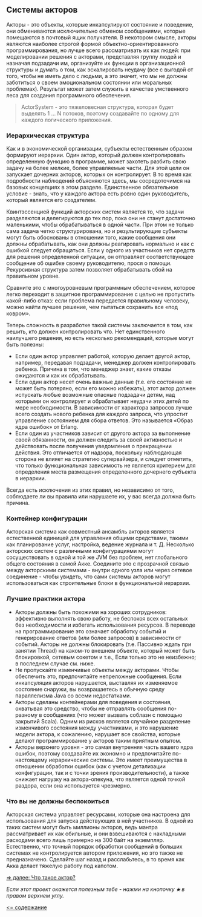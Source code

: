 ## Системы акторов

Акторы - это объекты, которые инкапсулируют состояние и поведение, они обмениваются исключительно обменом сообщениями, 
которые помещаются в почтовый ящик получателя. В некотором смысле, акторы являются наиболее строгой формой 
объектно-ориентированного программирования, но лучше всего рассматривать их как людей: при моделировании решения с 
акторами, представляя группу людей и назначая подзадачи им, организуйте их функции в организационной структуры и думать 
о том, как эскалировать неудачу (все с выгодой от того, чтобы не иметь дело с людьми, а это значит, что мы не должны 
заботиться о своем эмоциональном состоянии или моральных проблемах). Результат может затем служить в качестве умственного 
леса для создания программного обеспечения.

>ActorSystem - это тяжеловесная структура, которая будет выделять 1 ... N потоков, поэтому создавайте по одному для 
каждого логического приложения.

### Иерархическая структура
Как и в экономической организации, субъекты естественным образом формируют иерархии. Один актор, который должен 
контролировать определенную функцию в программе, может захотеть разбить свою задачу на более мелкие, более управляемые 
части. Для этой цели он запускает дочерних акторов, которых он контролирует. В то время как подробности наблюдений 
объясняются здесь, мы сосредоточимся на базовых концепциях в этом разделе. Единственное обязательное условие - знать, 
что у каждого актора есть ровно один руководитель, который является его создателем.

Квинтэссенцией функций акторских систем является то, что задачи разделяются и делегируются до тех пор, пока они не станут
 достаточно маленькими, чтобы обрабатываться в одной части. При этом не только сама задача четко структурирована, но и 
 результирующие субъекты могут быть обоснованы в отношении того, какие сообщения они должны обрабатывать, как они должны 
 реагировать нормально и как с ошибкой следует обращаться. Если у одного из участников нет средств для решения 
 определенной ситуации, он отправляет соответствующее сообщение об ошибке своему руководителю, прося о помощи. 
 Рекурсивная структура затем позволяет обрабатывать сбой на правильном уровне.

Сравните это с многоуровневым программным обеспечением, которое легко переходит в защитное программирование с целью не 
пропустить какой-либо отказ: если проблема передается правильному человеку, можно найти лучшее решение, чем пытаться 
сохранить все «под ковром».

Теперь сложность в разработке такой системы заключается в том, как решить, кто должен контролировать что. Нет единственного
 наилучшего решения, но есть несколько рекомендаций, которые могут быть полезны:

* Если один актор управляет работой, которую делает другой актор, например, передавая подзадачи, менеджер должен 
контролировать ребенка. Причина в том, что менеджер знает, какие отказы ожидаются и как их обрабатывать.
* Если один актор несет очень важные данные (т.е. его состояние не может быть потеряно, если его можно избежать), этот 
актор должен испускать любые возможные опасные подзадачи детям, над которыми он контролирует и обрабатывает неудачи 
этих детей по мере необходимости. В зависимости от характора запросов лучше всего создать нового ребенка для каждого 
запроса, что упростит управление состоянием для сбора ответов. Это называется «Образ ядра ошибок» от Erlang.
* Если один из участников зависит от другого актора за выполнение своей обязанности, он должен следить за своей 
активностью и действовать после получения уведомления о прекращении действия. Это отличается от надзора, поскольку 
наблюдающая сторона не влияет на стратегию супервайзера, и следует отметить, что только функциональная зависимость не 
является критерием для определения места размещения определенного дочернего субъекта в иерархии.

Всегда есть исключения из этих правил, но независимо от того, соблюдаете ли вы правила или нарушаете их, у вас всегда 
должна быть причина.

### Контейнер конфигурации
Акторская система как совместный ансамбль акторов является естественной единицей для управления общими средствами, 
такими как планирование услуг, настройка, ведение журнала и т. Д. Несколько акторских систем с различными конфигурациями 
могут сосуществовать в одной и той же JVM без проблем, нет глобального общего состояния в самой Акке. Соедините это с 
прозрачной связью между акторскими системами - внутри одного узла или через сетевое соединение - чтобы увидеть, что сами 
системы акторов могут использоваться как строительные блоки в функциональной иерархии.

### Лучшие практики актора
* Акторы должны быть похожими на хороших сотрудников: эффективно выполнять свою работу, не беспокоя всех остальных без 
необходимости и избегать использования ресурсов. В переводе на программирование это означает обработку событий и 
генерирование ответов (или более запросов) в зависимости от событий. Акторы не должны блокировать (т.е. Пассивно ждать 
при занятии Thread) на каком-то внешнем объекте, который может быть блокировкой, сетевым сокетом и т.е., Если только это не неизбежно; в последнем случае см. ниже.
* Не пропускайте изменчивые объекты между акторами. Чтобы обеспечить это, предпочитайте непреложные сообщения. Если инкапсуляция акторов нарушается, выставляя их изменяемое состояние снаружи, вы возвращаетесь в обычную среду параллелизма Java со всеми недостатками.
* Акторы сделаны контейнерами для поведения и состояния, охватывая это средство, чтобы не отправлять сообщения по-разному в сообщениях (что может вызвать соблазн с помощью закрытий Scala). Одним из рисков является случайное разделение изменчивого состояния между участниками, и это нарушение модели актора, к сожалению, нарушает все свойства, которые делают программирование у акторов таким приятным опытом.
* Акторы верхнего уровня - это самая внутренняя часть вашего ядра ошибок, поэтому создавайте их экономно и предпочитайте по-настоящему иерархические системы. Это имеет преимущества в отношении обработки ошибок (как с учетом детализации конфигурации, так и с точки зрения производительности), а также снижает нагрузку на актора-опекуна, что является одной точкой раздора, если она используется чрезмерно.

### Что вы не должны беспокоиться
Акторская система управляет ресурсами, которые она настроена для использования для запуска действующих в ней участников. 
В одной из таких систем могут быть миллионы акторов, ведь мантра рассматривает их как обильные, и они взвешиваются с 
накладными расходами всего лишь примерно на 300 байт на экземпляр. Естественно, что точный порядок обработки сообщений в 
больших системах не контролируется автором приложения, но это также не предназначено. Сделайте шаг назад и расслабьтесь, 
в то время как Акка делает тяжелую работу под капотом.

[=> далее: Что такое актор?](https://github.com/steklopod/akka/blob/akka_starter/src/main/resources/readmes/concepts/what-is-an-actor.md)

_Если этот проект окажется полезным тебе - нажми на кнопочку **`★`** в правом верхнем углу._

[<= содержание](https://github.com/steklopod/akka/blob/akka_starter/readme.md)